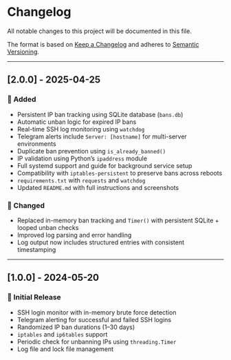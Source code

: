 # Changelog

All notable changes to this project will be documented in this file.

The format is based on [Keep a Changelog](https://keepachangelog.com/en/1.0.0/)
and adheres to [Semantic Versioning](https://semver.org/spec/v2.0.0.html).

---

## [2.0.0] - 2025-04-25

### 🚀 Added
- Persistent IP ban tracking using SQLite database (`bans.db`)
- Automatic unban logic for expired IP bans
- Real-time SSH log monitoring using `watchdog`
- Telegram alerts include `Server: [hostname]` for multi-server environments
- Duplicate ban prevention using `is_already_banned()`
- IP validation using Python’s `ipaddress` module
- Full systemd support and guide for background service setup
- Compatibility with `iptables-persistent` to preserve bans across reboots
- `requirements.txt` with `requests` and `watchdog`
- Updated `README.md` with full instructions and screenshots

### 🔁 Changed
- Replaced in-memory ban tracking and `Timer()` with persistent SQLite + looped unban checks
- Improved log parsing and error handling
- Log output now includes structured entries with consistent timestamping

---

## [1.0.0] - 2024-05-20

### 🎉 Initial Release
- SSH login monitor with in-memory brute force detection
- Telegram alerting for successful and failed SSH logins
- Randomized IP ban durations (1–30 days)
- `iptables` and `ip6tables` support
- Periodic check for unbanning IPs using `threading.Timer`
- Log file and lock file management
